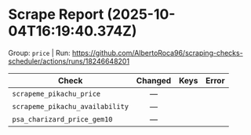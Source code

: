 # Scrape Report (2025-10-04T16:19:40.374Z)

Group: `price`  |  Run: https://github.com/AlbertoRoca96/scraping-checks-scheduler/actions/runs/18246648201

| Check | Changed | Keys | Error |
|---|:---:|:--|:--|
| `scrapeme_pikachu_price` | — |  |  |
| `scrapeme_pikachu_availability` | — |  |  |
| `psa_charizard_price_gem10` | — |  |  |
